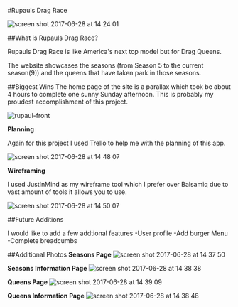#Rupauls Drag Race

![screen shot 2017-06-28 at 14 24 01](https://user-images.githubusercontent.com/25135796/27639912-a4cc28f8-5c0f-11e7-9f13-7cbd079ee92c.png)

##What is Rupauls Drag Race?

Rupauls Drag Race is like America's next top model but for Drag Queens.

The website showcases the seasons (from Season 5 to the current season(9)) and the queens that have taken park in those seasons.

##Biggest Wins
The home page of the site is a parallax which took be about 4 hours to complete one sunny Sunday afternoon. This is probably my proudest accomplishment of this project.

![rupaul-front](https://user-images.githubusercontent.com/25135796/27640214-8499797c-5c10-11e7-8eb1-3a188dfb6b1d.png)

**Planning**

Again for this project I used Trello to help me with the planning of this app.

![screen shot 2017-06-28 at 14 48 07](https://user-images.githubusercontent.com/25135796/27640289-c3078406-5c10-11e7-81d3-d3b27c774ee4.png)

**Wireframing**

I used JustInMind as my wireframe tool which I prefer over Balsamiq due to vast amount of tools it allows you to use.

![screen shot 2017-06-28 at 14 50 07](https://user-images.githubusercontent.com/25135796/27640367-07a97ff6-5c11-11e7-8298-23225f60bb5e.png)

##Future Additions

I would like to add a few addtional features
-User profile
-Add burger Menu
-Complete breadcumbs

##Additional Photos
**Seasons Page**
![screen shot 2017-06-28 at 14 37 50](https://user-images.githubusercontent.com/25135796/27640734-f708c5fc-5c11-11e7-9cbd-fff5bf52c383.png)

**Seasons Information Page**
![screen shot 2017-06-28 at 14 38 38](https://user-images.githubusercontent.com/25135796/27640778-0c185598-5c12-11e7-928b-1667e7fde429.png)

**Queens Page**
![screen shot 2017-06-28 at 14 39 09](https://user-images.githubusercontent.com/25135796/27640820-24ec59ca-5c12-11e7-8cd9-cfc237b80350.png)

**Queens Information Page**
![screen shot 2017-06-28 at 14 38 48](https://user-images.githubusercontent.com/25135796/27640854-32854560-5c12-11e7-9885-f727547c2638.png)